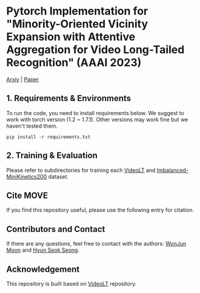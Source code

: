 # Pytorch Implementation for "Minority-Oriented Vicinity Expansion with Attentive Aggregation for Video Long-Tailed Recognition" (AAAI 2023) 

[Arxiv]() | [Paper]()

## 1. Requirements & Environments
To run the code, you need to install requirements below.
We suggest to work with torch version (1.2 ~ 1.7.1).
Other versions may work fine but we haven't tested them.

``
pip install -r requirements.txt
``


## 2. Training & Evaluation
Please refer to subdirectories for training each [VideoLT](VideoLT) and [Imbalanced-MiniKinetics200](Imbalanced-MiniKinetics200) dataset. 


##  Cite MOVE 
If you find this repository useful, please use the following entry for citation.

## Contributors and Contact
If there are any questions, feel free to contact with the authors: [WonJun Moon](wjun0830@gmail.com) and [Hyun Seok Seong](gustjrdl95@gmail.com).

## Acknowledgement
This repository is built based on [VideoLT](https://github.com/17Skye17/VideoLT) repository.

